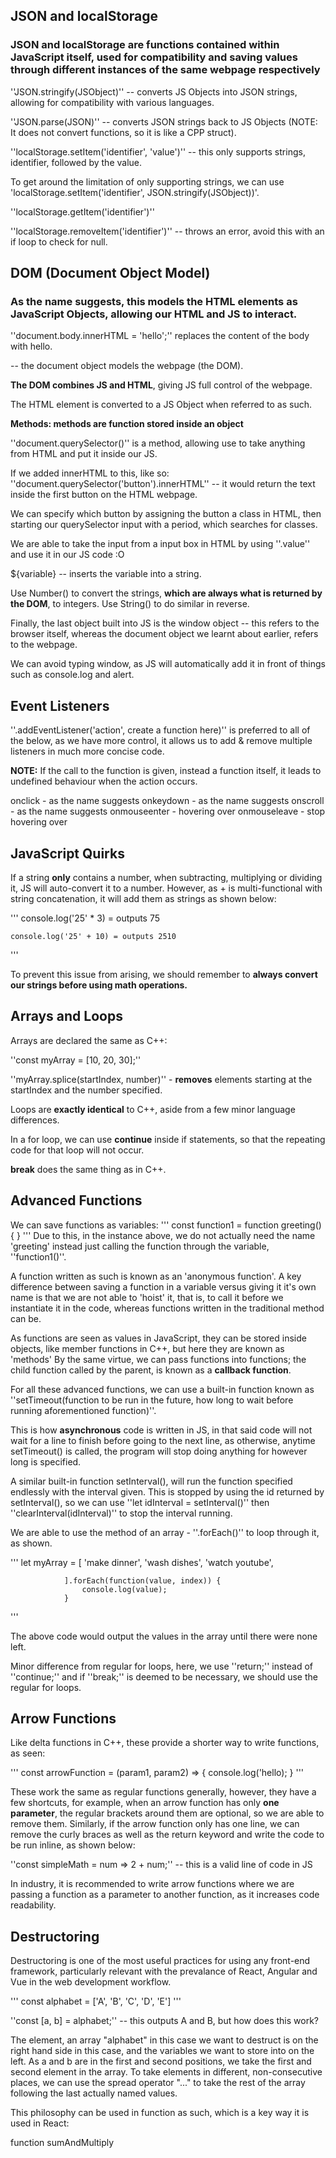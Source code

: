 ## JSON and localStorage

### JSON and localStorage are functions contained within JavaScript itself, used for compatibility and saving values through different instances of the same webpage respectively

''JSON.stringify(JSObject)'' -- converts JS Objects into JSON strings, allowing for compatibility with various languages.

''JSON.parse(JSON)'' -- converts JSON strings back to JS Objects (NOTE: It does not convert functions, so it is like a CPP struct).

''localStorage.setItem('identifier', 'value')'' -- this only supports strings, identifier, followed by the value.

To get around the limitation of only supporting strings, we can use 'localStorage.setItem('identifier', JSON.stringify(JSObject))'.

''localStorage.getItem('identifier')''

''localStorage.removeItem('identifier')'' -- throws an error, avoid this with an if loop to check for null.

## DOM (Document Object Model)

### As the name suggests, this models the HTML elements as JavaScript Objects, allowing our HTML and JS to interact.

''document.body.innerHTML = 'hello';'' replaces the content of the body with hello.

-- the document object models the webpage (the DOM).

**The DOM combines JS and HTML**, giving JS full control of the webpage.

The HTML element is converted to a JS Object when referred to as such.

**Methods: methods are function stored inside an object**

''document.querySelector()'' is a method, allowing use to take anything from HTML and put it inside our JS.

If we added innerHTML to this, like so: ''document.querySelector('button').innerHTML'' --  it would return the text inside the first button on the HTML webpage.

We can specify which button by assigning the button a class in HTML, then starting our querySelector input with a period, which searches for classes.

We are able to take the input from a input box in HTML by using ''.value'' and use it in our JS code :O

${variable} -- inserts the variable into a string.

Use Number() to convert the strings, **which are always what is returned by the DOM**, to integers.
Use String() to do similar in reverse.

Finally, the last object built into JS is the window object -- this refers to the browser itself, whereas the document object we learnt about earlier, refers to the webpage.

We can avoid typing window, as JS will automatically add it in front of things such as console.log and alert.


## Event Listeners

''.addEventListener('action', create a function here)'' is preferred to all of the below, as we have more control, it allows us to add & remove multiple listeners in much more concise code.

**NOTE:** If the call to the function is given, instead a function itself, it leads to undefined behaviour when the action occurs.

onclick - as the name suggests
onkeydown - as the name suggests
onscroll - as the name suggests
onmouseenter - hovering over
onmouseleave - stop hovering over

## JavaScript Quirks

If a string **only** contains a number, when subtracting, multiplying or dividing it, JS will auto-convert it to a number.
However, as + is multi-functional with string concatenation, it will add them as strings as shown below:

'''
    console.log('25' * 3) = outputs 75

    console.log('25' + 10) = outputs 2510
'''

To prevent this issue from arising, we should remember to **always convert our strings before using math operations.**
## Arrays and Loops

Arrays are declared the same as C++:

''const myArray = [10, 20, 30];''

''myArray.splice(startIndex, number)'' - **removes** elements starting at the startIndex and the number specified.

Loops are **exactly identical** to C++, aside from a few minor language differences.

In a for loop, we can use **continue** inside if statements, so that the repeating code for that loop will not occur.

**break** does the same thing as in C++.

## Advanced Functions

We can save functions as variables:
'''
    const function1 = function greeting() {
    }
'''
Due to this, in the instance above, we do not actually need the name 'greeting' instead just calling the function through the variable, ''function1()''.

A function written as such is known as an 'anonymous function'. A key difference between saving a function in a variable versus giving it it's own name is that
we are not able to 'hoist' it, that is, to call it before we instantiate it in the code, whereas functions written in the traditional method can be.

As functions are seen as values in JavaScript, they can be stored inside objects, like member functions in C++, but here they are known as 'methods'
By the same virtue, we can pass functions into functions; the child function called by the parent, is known as a **callback function**.

For all these advanced functions, we can use a built-in function known as ''setTimeout(function to be run in the future, how long to wait before running aforementioned function)''.

This is how **asynchronous** code is written in JS, in that said code will not wait for a line to finish before going to the next line, as otherwise, anytime setTimeout() is called, the program will stop doing anything for however long is specified.

A similar built-in function setInterval(), will run the function specified endlessly with the interval given. This is stopped by using the id returned by setInterval(),
so we can use ''let idInterval = setInterval()'' then ''clearInterval(idInterval)'' to stop the interval running.

We are able to use the method of an array - ''.forEach()'' to loop through it, as shown.

'''
    let myArray = [
                'make dinner',
                'wash dishes',
                'watch youtube',

                ].forEach(function(value, index)) {
                    console.log(value);
                }
'''

The above code would output the values in the array until there were none left.

Minor difference from regular for loops, here, we use ''return;'' instead of ''continue;'' and if ''break;'' is deemed to be necessary, we should use the regular for loops.

## Arrow Functions

Like delta functions in C++, these provide a shorter way to write functions, as seen:

'''
    const arrowFunction = (param1, param2) => {
        console.log('hello);
    }
'''

These work the same as regular functions generally, however, they have a few shortcuts, for example, when an arrow function has only **one parameter**, the regular brackets around them are optional, so we are able to remove them. Similarly, if the arrow function only has one line, we can remove the curly braces as well as the return keyword and write the code to be run inline, as shown below:

''const simpleMath = num => 2 + num;'' -- this is a valid line of code in JS

In industry, it is recommended to write arrow functions where we are passing a function as a parameter to another function, as it increases code readability.

## Destructoring

Destructoring is one of the most useful practices for using any front-end framework, particularly relevant with the prevalance of React, Angular and Vue in the web development workflow. 

'''
    const alphabet = ['A', 'B', 'C', 'D', 'E']
'''

''const [a, b] = alphabet;'' -- this outputs A and B, but how does this work?

The element, an array "alphabet" in this case we want to destruct is on the right hand side in this case, and the variables we want to store into on the left.
As a and b are in the first and second positions, we take the first and second element in the array.
To take elements in different, non-consecutive places, we can use the spread operator "..." to take the rest of the array following the last actually named values.

This philosophy can be used in function as such, which is a key way it is used in React:

function sumAndMultiply






